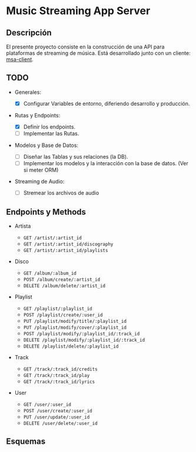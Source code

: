 # Music Streaming App Server

## Descripción

El presente proyecto consiste en la construcción de una API para plataformas de streaming de música. Está desarrollado junto con un cliente: [msa-client](https://github.com/JiunMHsu/msa-client).

## TODO

- Generales:

  - [x] Configurar Variables de entorno, diferiendo desarrollo y producción.

- Rutas y Endpoints:

  - [X] Definir los endpoints.
  - [ ] Implementar las Rutas.

- Modelos y Base de Datos:

  - [ ] Diseñar las Tablas y sus relaciones (la DB).
  - [ ] Implementar los modelos y la interacción con la base de datos. (Ver si meter ORM)

- Streaming de Audio:

  - [ ] Stremear los archivos de audio

## Endpoints y Methods

- Artista

  - `GET /artist/:artist_id`
  - `GET /artist/:artist_id/discography`
  - `GET /artist/:artist_id/playlists`

- Disco

  - `GET /album/:album_id`
  - `POST /album/create/:artist_id`
  - `DELETE /album/delete/:artist_id`

- Playlist

  - `GET /playlist/:playlist_id`
  - `POST /playlist/create/:user_id`
  - `PUT /playlist/modify/title/:playlist_id`
  - `PUT /playlist/modify/cover/:playlist_id`
  - `POST /playlist/modify/:playlist_id/:track_id`
  - `DELETE /playlist/modify/:playlist_id/:track_id`
  - `DELETE /playlist/delete/:playlist_id`

- Track

  - `GET /track/:track_id/credits`
  - `GET /track/:track_id/play`
  - `GET /track/:track_id/lyrics`

- User

  - `GET /user/:user_id`
  - `POST /user/create/:user_id`
  - `PUT /user/update/:user_id`
  - `DELETE /user/delete/:user_id`

## Esquemas
